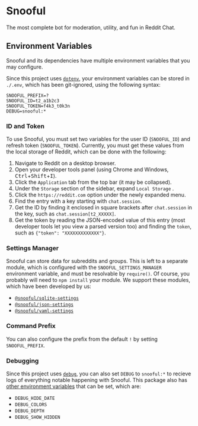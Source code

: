 # Snooful

The most complete bot for moderation, utility, and fun in Reddit Chat.

## Environment Variables

Snooful and its dependencies have multiple environment variables that you may configure.

Since this project uses [`dotenv`](https://www.npmjs.com/package/dotenv), your environment variables can be stored in `./.env`, which has been git-ignored, using the following syntax:

```
SNOOFUL_PREFIX=?
SNOOFUL_ID=t2_a1b2c3
SNOOFUL_TOKEN=f4k3_t0k3n
DEBUG=snooful:*
```

### ID and Token

To use Snooful, you must set two variables for the user ID (`SNOOFUL_ID`) and refresh token (`SNOOFUL_TOKEN`). Currently, you must get these values from the local storage of Reddit, which can be done with the following:

1. Navigate to Reddit on a desktop browser.
2. Open your developer tools panel (using Chrome and Windows, <kbd>Ctrl</kbd>+<kbd>Shift</kbd>+<kbd>I</kbd>).
3. Click the `Application` tab from the top bar (it may be collapsed).
4. Under the `Storage` section of the sidebar, expand `Local Storage` .
5. Click the `https://reddit.com` option under the newly expanded menu.
6. Find the entry with a key starting with `chat.session`.
7. Get the ID by finding it enclosed in square brackets after `chat.session` in the key, such as `chat.session[t2_XXXXX]`.
8. Get the token by reading the JSON-encoded value of this entry (most developer tools let you view a parsed version too) and finding the `token`, such as `{"token": "XXXXXXXXXXXXX"}`.

### Settings Manager

Snooful can store data for subreddits and groups. This is left to a separate module, which is configured with the `SNOOFUL_SETTINGS_MANAGER` environment variable, and must be resolvable by `require()`. Of course, you probably will need to `npm install` your module. We support these modules, which have been developed by us:

* [`@snooful/sqlite-settings`](https://github.com/Snooful/SQLite-Settings)
* [`@snooful/json-settings`](https://github.com/Snooful/JSON-Settings)
* [`@snooful/yaml-settings`](https://github.com/Snooful/YAML-Settings)

### Command Prefix

You can also configure the prefix from the default `!` by setting `SNOOFUL_PREFIX`.

### Debugging

Since this project uses [`debug`](https://www.npmjs.com/package/debug), you can also set `DEBUG` to `snooful:*` to recieve logs of everything notable happening with Snooful. This package also has [other environment variables](https://github.com/visionmedia/debug#environment-variables) that can be set, which are:

* `DEBUG_HIDE_DATE`
* `DEBUG_COLORS`
* `DEBUG_DEPTH`
* `DEBUG_SHOW_HIDDEN`
